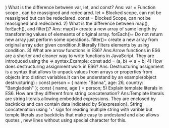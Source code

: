 ) What is the difference between var, let, and const?
Ans: var = Function scope , can be reassigned and redeclared.
     let = Blocked scope, can not be reassigned but can be redeclared.
     const = Blocked Scope, can not be reassigned and redeclared.
2) What is the difference between map(), forEach(), and filter()?
Ans: map()= create a new array of same length by transforming values of elemeants of original array.
     forEach()= Do not return new array just perform some operations.
     filter()= create a new array from original array uder given condition.It literally filters elements by using condition.
3) What are arrow functions in ES6?
Ans:Arrow functions in ES6  are a shorter and cleaner way to write functions in JavaScript. They are introduced using the => syntax.Example: const add = (a, b) => a + b;
4) How does destructuring assignment work in ES6?
Ans: Destructuring assignment is a syntax that allows  to unpack values from arrays or properties from objects into distinct variables.It can be understand by an 
     example(object destructuring) : const person = { name: "Banna", age: 26, country: "Bangladesh" };
                const { name, age } = person; 
5) Explain template literals in ES6. How are they different from string concatenation?
  Ans:Template literals are string literals allowing embedded expressions. They are enclosed by backticks and can contain data indicated by ${expression}.
      String concatenation using '+' sign for reading multiple string with varible but temple literals use backticks that make easy to undestand and also 
      allows quotes , new lines without using special character for this.
